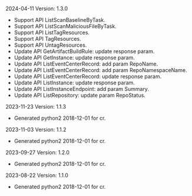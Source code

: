 2024-04-11 Version: 1.3.0
- Support API ListScanBaselineByTask.
- Support API ListScanMaliciousFileByTask.
- Support API ListTagResources.
- Support API TagResources.
- Support API UntagResources.
- Update API GetArtifactBuildRule: update response param.
- Update API GetInstance: update response param.
- Update API ListEventCenterRecord: add param RepoName.
- Update API ListEventCenterRecord: add param RepoNamespaceName.
- Update API ListEventCenterRecord: update response param.
- Update API ListInstance: update response param.
- Update API ListInstanceEndpoint: add param Summary.
- Update API ListRepository: update param RepoStatus.


2023-11-23 Version: 1.1.3
- Generated python2 2018-12-01 for cr.

2023-11-03 Version: 1.1.2
- Generated python2 2018-12-01 for cr.

2023-09-27 Version: 1.2.0
- Generated python2 2018-12-01 for cr.

2023-08-22 Version: 1.1.0
- Generated python2 2018-12-01 for cr.

